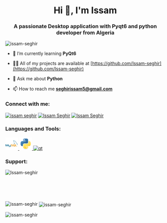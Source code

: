 <h1 align="center">Hi 👋, I'm Issam</h1>
<h3 align="center">A passionate Desktop application with Pyqt6 and python developer from Algeria</h3>

<p align="left"> <img src="https://komarev.com/ghpvc/?username=issam-seghir&label=Profile%20views&color=0e75b6&style=flat" alt="issam-seghir" /> </p>

- 🌱 I’m currently learning **PyQt6**

- 👨‍💻 All of my projects are available at [https://github.com/Issam-seghir](https://github.com/Issam-seghir)

- 💬 Ask me about **Python**

- 📫 How to reach me **seghirissam5@gmail.com**

<h3 align="left">Connect with me:</h3>
<p align="left">
<a href="https://facebook.com/issam.seghir99" target="blank"><img align="center" src="https://raw.githubusercontent.com/rahuldkjain/github-profile-readme-generator/master/src/images/icons/Social/facebook.svg" alt="issam seghir" height="30" width="40" /></a>
<a href="https://instagram.com/issam.seghir99" target="blank"><img align="center" src="https://raw.githubusercontent.com/rahuldkjain/github-profile-readme-generator/master/src/images/icons/Social/instagram.svg" alt="Issam Seghir" height="30" width="40" /></a>
<a href="https://www.linkedin.com/in/issam-seghir99/" target="blank"><img align="center" src="https://raw.githubusercontent.com/rahuldkjain/github-profile-readme-generator/master/src/images/icons/Social/linkedin.svg" alt="Issam Seghir" height="30" width="40" /></a>
  
</p>

<h3 align="left">Languages and Tools:</h3>
<p align="left"> <a href="https://www.mysql.com/" target="_blank"> <img src="https://raw.githubusercontent.com/devicons/devicon/master/icons/mysql/mysql-original-wordmark.svg" alt="mysql" width="40" height="40"/> </a> <a href="https://www.python.org" target="_blank"> <img src="https://raw.githubusercontent.com/devicons/devicon/master/icons/python/python-original.svg" alt="python" width="40" height="40"/> </a> <a href="https://www.qt.io/" target="_blank"> <img src="https://upload.wikimedia.org/wikipedia/commons/0/0b/Qt_logo_2016.svg" alt="qt" width="40" height="40"/> </a> </p>

<h3 align="left">Support:</h3>
<p><a href="https://www.buymeacoffee.com/issamseghir"> <img align="left" src="https://cdn.buymeacoffee.com/buttons/v2/default-yellow.png" height="50" width="210" alt="Issam-seghir" /></a></p><br><br>

<br>
<br>
<br>
<p><img align="left" src="https://github-readme-stats.vercel.app/api/top-langs?username=issam-seghir&show_icons=true&locale=en&layout=compact" alt="issam-seghir" /></p>

<p>&nbsp;<img align="center" src="https://github-readme-stats.vercel.app/api?username=issam-seghir&show_icons=true&locale=en" alt="issam-seghir" /></p>

<p><img align="center" src="https://github-readme-streak-stats.herokuapp.com/?user=issam-seghir&" alt="issam-seghir" /></p>
